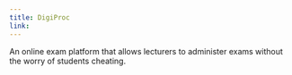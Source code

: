 ```yaml
---
title: DigiProc
link:
---
```


An online exam platform that allows lecturers to administer exams without the worry of students cheating.
